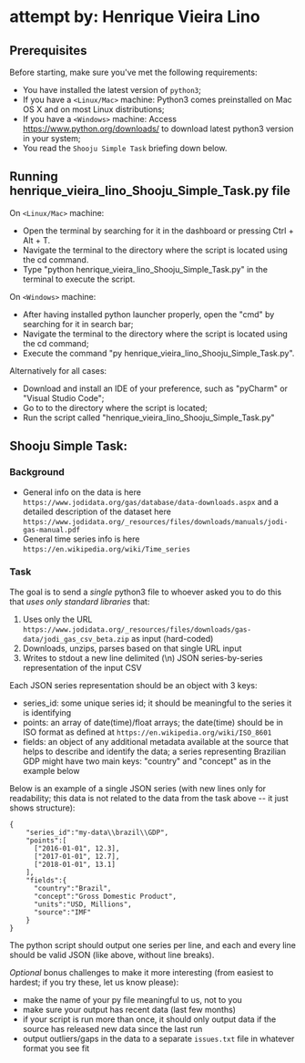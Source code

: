 # attempt by: Henrique Vieira Lino

## Prerequisites

Before starting, make sure you've met the following requirements:
* You have installed the latest version of `python3`;
* If you have a `<Linux/Mac>` machine: Python3 comes preinstalled on Mac OS X and on most Linux distributions;
* If you have a `<Windows>` machine: Access https://www.python.org/downloads/ to download latest python3 version in your system;
* You read the `Shooju Simple Task` briefing down below.

## Running henrique_vieira_lino_Shooju_Simple_Task.py file

On `<Linux/Mac>` machine:
* Open the terminal by searching for it in the dashboard or pressing Ctrl + Alt + T.
* Navigate the terminal to the directory where the script is located using the cd command.
* Type "python henrique_vieira_lino_Shooju_Simple_Task.py" in the terminal to execute the script.

On `<Windows>` machine:
* After having installed python launcher properly, open the "cmd" by searching for it in search bar;
* Navigate the terminal to the directory where the script is located using the cd command;
* Execute the command "py henrique_vieira_lino_Shooju_Simple_Task.py".

Alternatively for all cases:
* Download and install an IDE of your preference, such as "pyCharm" or "Visual Studio Code";
* Go to to the directory where the script is located;
* Run the script called "henrique_vieira_lino_Shooju_Simple_Task.py"

## Shooju Simple Task:

### Background

* General info on the data is here `https://www.jodidata.org/gas/database/data-downloads.aspx` and a detailed description of the dataset here `https://www.jodidata.org/_resources/files/downloads/manuals/jodi-gas-manual.pdf`
* General time series info is here `https://en.wikipedia.org/wiki/Time_series`

### Task

The goal is to send a *single* python3 file to whoever asked you to do this that *uses only standard libraries* that:

1. Uses only the URL `https://www.jodidata.org/_resources/files/downloads/gas-data/jodi_gas_csv_beta.zip` as input (hard-coded)
2. Downloads, unzips, parses based on that single URL input
3. Writes to stdout a new line delimited (\n) JSON series-by-series representation of the input CSV

Each JSON series representation should be an object with 3 keys:

* series_id: some unique series id; it should be meaningful to the series it is identifying
* points: an array of date(time)/float arrays; the date(time) should be in ISO format as defined at `https://en.wikipedia.org/wiki/ISO_8601`
* fields: an object of any additional metadata available at the source that helps to describe and identify the data; a series representing Brazilian GDP might have two main keys: "country" and "concept" as in the example below

Below is an example of a single JSON series (with new lines only for readability; this data is not related to the data from the task above -- it just shows structure):

    {
        "series_id":"my-data\\brazil\\GDP",
        "points":[
          ["2016-01-01", 12.3],
          ["2017-01-01", 12.7],
          ["2018-01-01", 13.1]
        ],
        "fields":{
          "country":"Brazil",
          "concept":"Gross Domestic Product",
          "units":"USD, Millions",
          "source":"IMF"
        }
    }

The python script should output one series per line, and each and every line should be valid JSON (like above, without line breaks).

*Optional* bonus challenges to make it more interesting (from easiest to hardest; if you try these, let us know please): 

* make the name of your py file meaningful to us, not to you
* make sure your output has recent data (last few months)
* if your script is run more than once, it should only output data if the source has released new data since the last run
* output outliers/gaps in the data to a separate `issues.txt` file in whatever format you see fit
